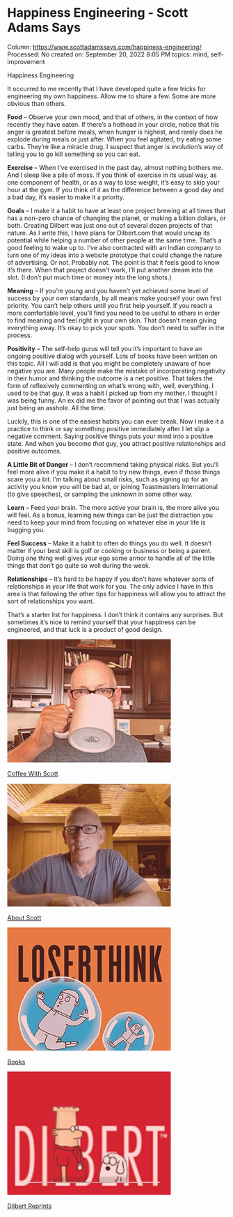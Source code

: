 # Happiness Engineering - Scott Adams Says

Column: https://www.scottadamssays.com/happiness-engineering/
Processed: No
created on: September 20, 2022 8:05 PM
topics: mind, self-improvement

Happiness Engineering

It occurred to me recently that I have developed quite a few tricks for engineering my own happiness. Allow me to share a few. Some are more obvious than others.

**Food** – Observe your own mood, and that of others, in the context of how recently they have eaten. If there’s a hothead in your circle, notice that his anger is greatest before meals, when hunger is highest, and rarely does he explode during meals or just after. When you feel agitated, try eating some carbs. They’re like a miracle drug. I suspect that anger is evolution’s way of telling you to go kill something so you can eat.

**Exercise** – When I’ve exercised in the past day, almost nothing bothers me. And I sleep like a pile of moss. If you think of exercise in its usual way, as one component of health, or as a way to lose weight, it’s easy to skip your hour at the gym. If you think of it as the difference between a good day and a bad day, it’s easier to make it a priority.

**Goals** – I make it a habit to have at least one project brewing at all times that has a non-zero chance of changing the planet, or making a billion dollars, or both. Creating Dilbert was just one out of several dozen projects of that nature. As I write this, I have plans for Dilbert.com that would uncap its potential while helping a number of other people at the same time. That’s a good feeling to wake up to. I’ve also contracted with an Indian company to turn one of my ideas into a website prototype that could change the nature of advertising. Or not. Probably not. The point is that it feels good to know it’s there. When that project doesn’t work, I’ll put another dream into the slot. (I don’t put much time or money into the long shots.)

**Meaning** – If you’re young and you haven’t yet achieved some level of success by your own standards, by all means make yourself your own first priority. You can’t help others until you first help yourself. If you reach a more comfortable level, you’ll find you need to be useful to others in order to find meaning and feel right in your own skin. That doesn’t mean giving everything away. It’s okay to pick your spots. You don’t need to suffer in the process.

**Positivity** – The self-help gurus will tell you it’s important to have an ongoing positive dialog with yourself. Lots of books have been written on this topic. All I will add is that you might be completely unaware of how negative you are. Many people make the mistake of incorporating negativity in their humor and thinking the outcome is a net positive. That takes the form of reflexively commenting on what’s wrong with, well, everything. I used to be that guy. It was a habit I picked up from my mother. I thought I was being funny. An ex did me the favor of pointing out that I was actually just being an asshole. All the time.

Luckily, this is one of the easiest habits you can ever break. Now I make it a practice to think or say something positive immediately after I let slip a negative comment. Saying positive things puts your mind into a positive state. And when you become *that* guy, you attract positive relationships and positive outcomes.

**A Little Bit of Danger** – I don’t recommend taking physical risks. But you’ll feel more alive if you make it a habit to try new things, even if those things scare you a bit. I’m talking about small risks, such as signing up for an activity you know you will be bad at, or joining Toastmasters International (to give speeches), or sampling the unknown in some other way.

**Learn** – Feed your brain. The more active your brain is, the more alive you will feel. As a bonus, learning new things can be just the distraction you need to keep your mind from focusing on whatever else in your life is bugging you.

**Feel Success** – Make it a habit to often do things you do well. It doesn’t matter if your best skill is golf or cooking or business or being a parent. Doing one thing well gives your ego some armor to handle all of the little things that don’t go quite so well during the week.

**Relationships** – It’s hard to be happy if you don’t have whatever sorts of relationships in your life that work for you. The only advice I have in this area is that following the other tips for happiness will allow you to attract the sort of relationships you want.

That’s a starter list for happiness. I don’t think it contains any surprises. But sometimes it’s nice to remind yourself that your happiness can be engineered, and that luck is a product of good design.

![](Happiness%20Engineering%20-%20Scott%20Adams%20Says%2087c7fa8e75114fb79102f21dcfdc04ec/cofee-with-scott-1.jpg)

[Coffee With Scott](https://www.scottadamssays.com/)

![](Happiness%20Engineering%20-%20Scott%20Adams%20Says%2087c7fa8e75114fb79102f21dcfdc04ec/about-scott.jpg)

[About Scott](https://www.scottadamssays.com/about/)

![](Happiness%20Engineering%20-%20Scott%20Adams%20Says%2087c7fa8e75114fb79102f21dcfdc04ec/books-1.jpg)

[Books](https://www.amazon.com/Scott-Adams/e/B000AP9MO0/?&_encoding=UTF8&tag=dilbert010-20ucomicscom?_encoding=UTF8&node=86)

![](Happiness%20Engineering%20-%20Scott%20Adams%20Says%2087c7fa8e75114fb79102f21dcfdc04ec/dilbert.jpg)

[Dilbert Reprints](http://dilbert.com/buy?date=2022-09-21)